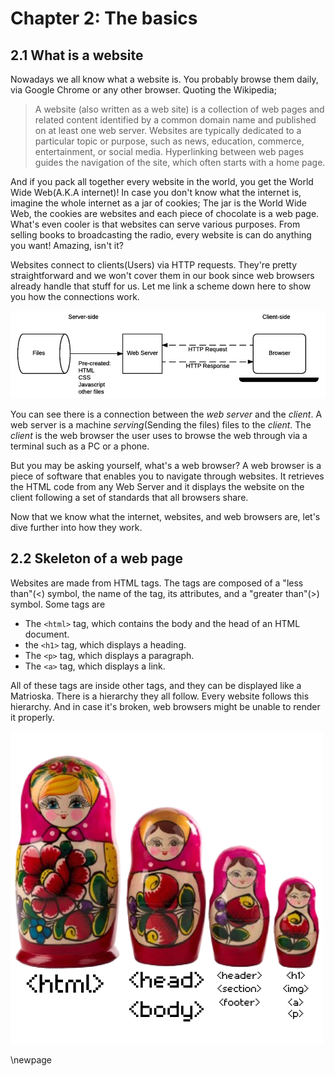 
# Chapter 2: The basics

## 2.1 What is a website

Nowadays we all know what a website is. You probably browse them daily, via Google Chrome or any other browser.
Quoting the Wikipedia;

> A website (also written as a web site) is a collection of web pages and related content identified by a common domain name and published on at least one web server. Websites are typically dedicated to a particular topic or purpose, such as news, education, commerce, entertainment, or social media. Hyperlinking between web pages guides the navigation of the site, which often starts with a home page. 

And if you pack all together every website in the world, you get the World Wide Web(A.K.A internet)!
In case you don't know what the internet is, imagine the whole internet as a jar of cookies; The jar is the World Wide Web, the cookies are websites and each piece of chocolate is a web page.
What's even cooler is that websites can serve various purposes. From selling books to broadcasting the radio, every website is can do anything you want! Amazing, isn't it?

Websites connect to clients(Users) via HTTP requests. They're pretty straightforward and we won't cover them in our book since web browsers already handle that stuff for us.
Let me link a scheme down here to show you how the connections work.

![Simple example of a connection between the client and a web server.](images/web-browser.png)

You can see there is a connection between the *web server* and the *client*. A web server is a machine *serving*(Sending the files) files to the *client*. The *client* is the web browser the user uses to browse the web through via a terminal such as a PC or a phone.  

But you may be asking yourself, what's a web browser? A web browser is a piece of software that enables you to navigate through websites. It retrieves the HTML code from any Web Server and it displays the website on the client following a set of standards that all browsers share.

Now that we know what the internet, websites, and web browsers are, let's dive further into how they work.

## 2.2 Skeleton of a web page

Websites are made from HTML tags. The tags are composed of a "less than"(<) symbol, the name of the tag, its attributes, and a "greater than"(>) symbol.
Some tags are 
- The `<html>` tag, which contains the body and the head of an HTML document.
- the `<h1>` tag, which displays a heading.
- The `<p>` tag, which displays a paragraph.
- The `<a>` tag, which displays a link.


All of these tags are inside other tags, and they can be displayed like a Matrioska. There is a hierarchy they all follow. Every website follows this hierarchy. And in case it's broken, web browsers might be unable to render it properly.

![A tag inside a tag inside a tag inside a tag. They follow a hierarchy, from bigger to smaller.](images/matrioska.png)

\newpage
